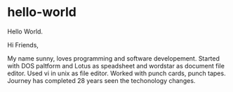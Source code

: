 # hello-world
Hello World.

Hi Friends,

My name sunny, loves programming and  software developement. Started with DOS paltform and Lotus as speadsheet and wordstar as document file editor. Used vi in unix as file editor. Worked with punch cards, punch tapes. Journey has completed 28 years seen the techonology changes. 
